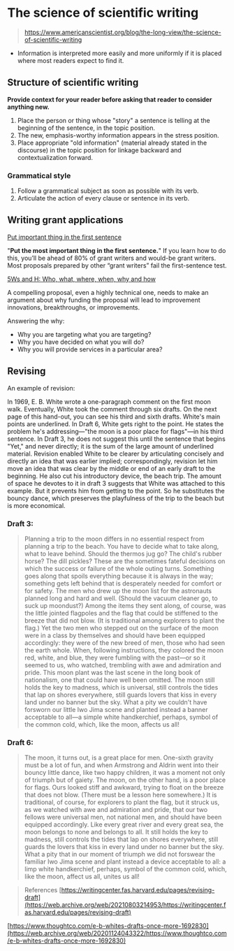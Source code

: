 # The science of scientific writing
> https://www.americanscientist.org/blog/the-long-view/the-science-of-scientific-writing

* Information is interpreted more easily and more uniformly if it is placed where most readers expect to find it.

## Structure of scientific writing

**Provide context for your reader before asking that reader to consider anything new.**

1. Place the person or thing whose "story" a sentence is telling at the beginning of the sentence, in the topic position.
2. The new, emphasis-worthy information appears in the stress position.
3. Place appropriate "old information" (material already stated in the discourse) in the topic position for linkage backward and contextualization forward.


### Grammatical style

1. Follow a grammatical subject as soon as possible with its verb.
2. Articulate the action of every clause or sentence in its verb.


## Writing grant applications

[Put important thing in the first sentence](https://seliger.com/2017/08/21/grant-writing-help-series-put-important-thing-first-sentence/)

"**Put the most important thing in the first sentence.**" If you learn how to do this, you’ll be ahead of 80% of grant writers and would-be grant writers. Most proposals prepared by other “grant writers” fail the first-sentence test.

[5Ws and H: Who, what, where, when, why and how](https://seliger.com/2008/07/21/every-proposal-needs-six-elements-who-what-where-when-why-and-how-the-rest-is-mere-commentary/)

A compelling proposal, even a highly technical one, needs to make an argument about why funding the proposal will lead to improvement innovations, breakthroughs, or improvements.

Answering the why:
* Why you are targeting what you are targeting?
* Why you have decided on what you will do?
* Why you will provide services in a particular area?

## Revising

An example of revision:

In 1969, E. B. White wrote a one-paragraph comment on the first moon walk. Eventually, White took the comment through six drafts. On the next page of this hand-out, you can see his third and sixth drafts. White's main points are underlined. In Draft 6, White gets right to the point. He states the problem he's addressing—"the moon is a poor place for flags"—in his third sentence. In Draft 3, he does not suggest this until the sentence that begins "Yet," and never directly; it is the sum of the large amount of underlined material. Revision enabled White to be clearer by articulating concisely and directly an idea that was earlier implied; correspondingly, revision let him move an idea that was clear by the middle or end of an early draft to the beginning. He also cut his introductory device, the beach trip. The amount of space he devotes to it in draft 3 suggests that White was attached to this example. But it prevents him from getting to the point. So he substitutes the bouncy dance, which preserves the playfulness of the trip to the beach but is more economical. 

###  Draft 3: 

>    Planning a trip to the moon differs in no essential respect from planning a trip to the beach. You have to decide what to take along, what to leave behind. Should the thermos jug go? The child's rubber horse? The dill pickles? These are the sometimes fateful decisions on which the success or failure of the whole outing turns. Something goes along that spoils everything because it is always in the way; something gets left behind that is desperately needed for comfort or for safety. The men who drew up the moon list for the astronauts planned long and hard and well. (Should the vacuum cleaner go, to suck up moondust?) Among the items they sent along, of course, was the little jointed flagpoles and the flag that could be stiffened to the breeze that did not blow. (It is traditional among explorers to plant the flag.) Yet the two men who stepped out on the surface of the moon were in a class by themselves and should have been equipped accordingly: they were of the new breed of men, those who had seen the earth whole. When, following instructions, they colored the moon red, white, and blue, they were fumbling with the past—or so it seemed to us, who watched, trembling with awe and admiration and pride. This moon plant was the last scene in the long book of nationalism, one that could have well been omitted. The moon still holds the key to madness, which is universal, still controls the tides that lap on shores everywhere, still guards lovers that kiss in every land under no banner but the sky. What a pity we couldn't have forsworn our little Iwo Jima scene and planted instead a banner acceptable to all—a simple white handkerchief, perhaps, symbol of the common cold, which, like the moon, affects us all! 

### Draft 6: 

>    The moon, it turns out, is a great place for men. One-sixth gravity must be a lot of fun, and when Armstrong and Aldrin went into their bouncy little dance, like two happy children, it was a moment not only of triumph but of gaiety. The moon, on the other hand, is a poor place for flags. Ours looked stiff and awkward, trying to float on the breeze that does not blow. (There must be a lesson here somewhere.) It is traditional, of course, for explorers to plant the flag, but it struck us, as we watched with awe and admiration and pride, that our two fellows were universal men, not national men, and should have been equipped accordingly. Like every great river and every great sea, the moon belongs to none and belongs to all. It still holds the key to madness, still controls the tides that lap on shores everywhere, still guards the lovers that kiss in every land under no banner but the sky. What a pity that in our moment of triumph we did not forswear the familiar Iwo Jima scene and plant instead a device acceptable to all: a limp white handkerchief, perhaps, symbol of the common cold, which, like the moon, affect us all, unites us all! 

> References
[https://writingcenter.fas.harvard.edu/pages/revising-draft](https://web.archive.org/web/20210803214953/https://writingcenter.fas.harvard.edu/pages/revising-draft)

[https://www.thoughtco.com/e-b-whites-drafts-once-more-1692830](https://web.archive.org/web/20201124043322/https://www.thoughtco.com/e-b-whites-drafts-once-more-1692830)

